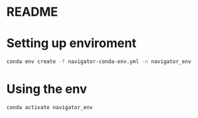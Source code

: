 # README

# Setting up enviroment
```sh
conda env create -f navigator-conda-env.yml -n navigator_env 
```

# Using the env
```sh
conda activate navigator_env
```
